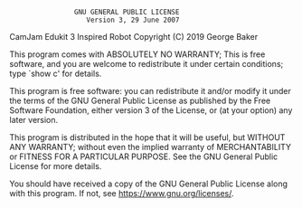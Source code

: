                     GNU GENERAL PUBLIC LICENSE
                       Version 3, 29 June 2007

CamJam Edukit 3 Inspired Robot  Copyright (C) 2019  George Baker

This program comes with ABSOLUTELY NO WARRANTY;
This is free software, and you are welcome to redistribute it
under certain conditions; type `show c' for details.

This program is free software: you can redistribute it and/or modify
it under the terms of the GNU General Public License as published by
the Free Software Foundation, either version 3 of the License, or
(at your option) any later version.

This program is distributed in the hope that it will be useful,
but WITHOUT ANY WARRANTY; without even the implied warranty of
MERCHANTABILITY or FITNESS FOR A PARTICULAR PURPOSE.  See the
GNU General Public License for more details.

You should have received a copy of the GNU General Public License
along with this program.  If not, see <https://www.gnu.org/licenses/>.

